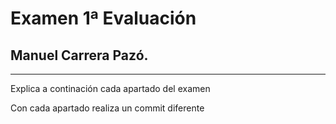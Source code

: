# Examen 1ª Evaluación
## Manuel Carrera Pazó.
---

Explica a continación cada apartado del examen

Con cada apartado realiza un commit diferente